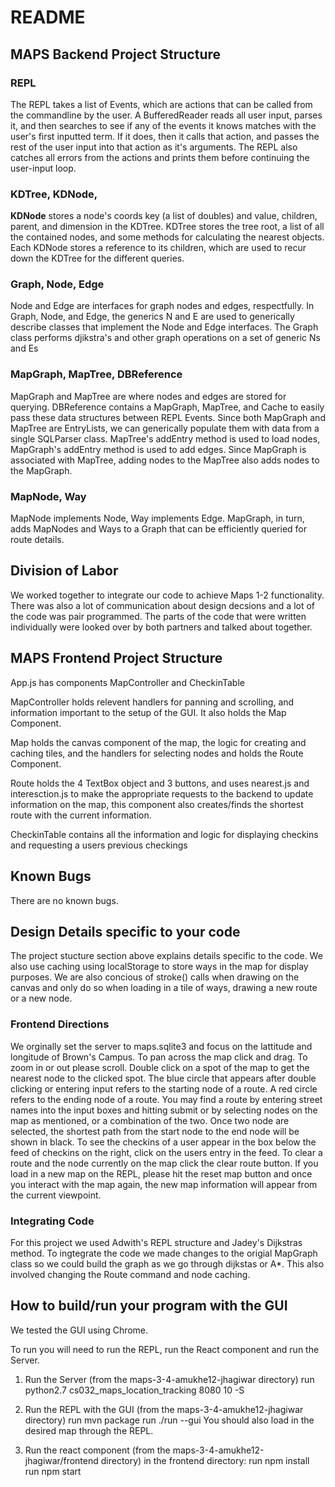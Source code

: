 # README

## MAPS Backend Project Structure
### REPL
The REPL takes a list of Events, which are actions that can be called from the commandline by the
user. A BufferedReader reads all user input, parses it, and then searches to see if any of the 
events it knows matches with the user's first inputted term. If it does, then it calls that action,
and passes the rest of the user input into that action as it's arguments. The REPL also catches all 
errors from the actions and prints them before continuing the user-input loop.


### KDTree, KDNode,
**KDNode** stores a node's coords key (a list of doubles) and value, children, parent, 
and dimension in the KDTree. KDTree stores the tree root, a list of all the 
contained nodes, and some methods for calculating the nearest objects. Each KDNode stores a reference to 
its children, which are used to recur down the KDTree for the different queries. 

### Graph, Node, Edge
Node and Edge are interfaces for graph nodes and edges, respectfully. In Graph, Node, and 
Edge, the generics N and E are used to generically describe classes that implement the 
Node and Edge interfaces. The Graph class performs djikstra's and other graph operations on
a set of generic Ns and Es

### MapGraph, MapTree, DBReference
MapGraph and MapTree are where nodes and edges are stored for querying. DBReference
contains a MapGraph, MapTree, and Cache to easily pass these data structures between 
REPL Events. Since both MapGraph and MapTree are EntryLists, we can generically populate
them with data from a single SQLParser class. MapTree's addEntry method is used 
to load nodes, MapGraph's addEntry method is used to add edges. Since MapGraph is associated
with MapTree, adding nodes to the MapTree also adds nodes to the MapGraph. 

### MapNode, Way
MapNode implements Node, Way implements Edge. MapGraph, in turn, adds MapNodes and Ways to 
a Graph that can be efficiently queried for route details. 

## Division of Labor
We worked together to integrate our code to achieve Maps 1-2 functionality. There was also a lot of communication about design decsions and a lot of the code was pair programmed. The parts of the code that were written individually were looked over by both partners and talked about together.

## MAPS Frontend Project Structure
App.js has components MapController and CheckinTable

MapController holds relevent handlers for panning and scrolling, and information important to the setup of the GUI. It also holds the Map Component.

Map holds the canvas component of the map, the logic for creating and caching tiles, and the handlers for selecting nodes and holds the Route Component.

Route holds the 4 TextBox object and 3 buttons, and uses nearest.js and interesction.js to make the appropriate requests to the backend to update information on the map, this component also  creates/finds the shortest route with the current information.

CheckinTable contains all the information and logic for displaying checkins and requesting a users previous checkings



## Known Bugs
There are no known bugs.

## Design Details specific to your code
The project stucture section above explains details specific to the code. We also use caching using localStorage to store ways in the map for display purposes. We are also concious of stroke() calls when drawing on the canvas and only do so when loading in a tile of ways, drawing a new route or a new node.

### Frontend Directions
 We orginally set the server to maps.sqlite3 and focus on the lattitude and longitude of Brown's Campus. To pan across the map click and drag. To zoom in or out please scroll. Double click on a spot of the map to get the nearest node to the clicked spot. The blue circle that appears after double clicking or entering input refers to the starting node of a route. A red circle refers to the ending node of a route. You may find a route by entering street names into the input boxes and hitting submit or by selecting nodes on the map as mentioned, or a combination of the two. Once two node are selected, the shortest path from the start node to the end node will be shown in black. To see the checkins of a user appear in the box below the feed of checkins on the right, click on the users entry in the feed. To clear a route and the node currently on the map click the clear route button. If you load in a new map on the REPL, please hit the reset map button and once you interact with the map again, the new map information will appear from the current viewpoint.

### Integrating Code
For this project we used Adwith's REPL structure and Jadey's Dijkstras method. To ingtegrate the code we made changes to the origial MapGraph class so we could build the graph as we go through dijkstas or A*. This also involved changing the Route command and node caching.

## How to build/run your program with the GUI
We tested the GUI using Chrome. 

To run you will need to run the REPL, run the React component and run the Server.

1) Run the Server (from the maps-3-4-amukhe12-jhagiwar directory)
    run python2.7 cs032_maps_location_tracking 8080 10 -S

2) Run the REPL with the GUI (from the maps-3-4-amukhe12-jhagiwar directory)
    run mvn package 
    run ./run --gui
    You should also load in the desired map through the REPL.

3) Run the react component (from the maps-3-4-amukhe12-jhagiwar/frontend directory)
    in the frontend directory:
    run npm install
    run npm start